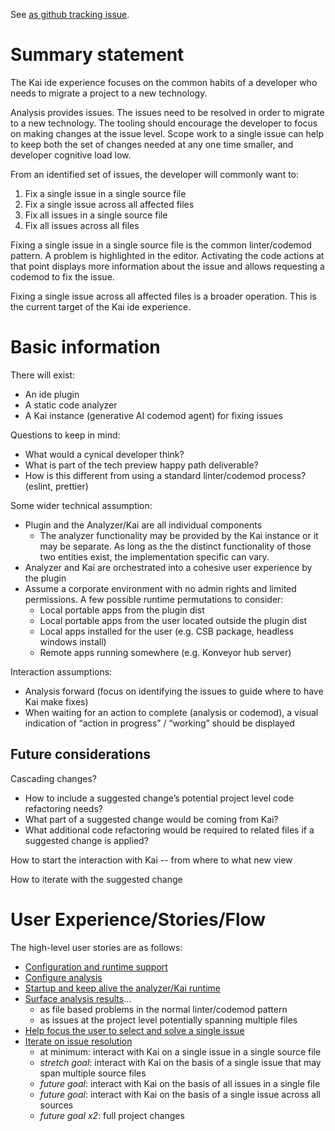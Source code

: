 See [as github tracking issue](https://github.com/konveyor/editor-extensions/issues/19).

# Summary statement

The Kai ide experience focuses on the common habits of a developer who needs to migrate a project to a new technology.

Analysis provides issues.  The issues need to be resolved in order to migrate to a new technology.  The tooling should encourage the developer to focus on making changes at the issue level.  Scope work to a single issue can help to keep both the set of changes needed at any one time smaller, and developer cognitive load low.

From an identified set of issues, the developer will commonly want to:
  1. Fix a single issue in a single source file
  2. Fix a single issue across all affected files
  3. Fix all issues in a single source file
  4. Fix all issues across all files

Fixing a single issue in a single source file is the common linter/codemod pattern.  A problem is highlighted in the editor.  Activating the code actions at that point displays more information about the issue and allows requesting a codemod to fix the issue.

Fixing a single issue across all affected files is a broader operation.  This is the current target of the Kai ide experience.

# Basic information

There will exist:
  - An ide plugin
  - A static code analyzer
  - A Kai instance (generative AI codemod agent) for fixing issues

Questions to keep in mind:
  - What would a cynical developer think?
  - What is part of the tech preview happy path deliverable?
  - How is this different from using a standard linter/codemod process? (eslint, prettier)

Some wider technical assumption:
  - Plugin and the Analyzer/Kai are all individual components
    - The analyzer functionality may be provided by the Kai instance or it may be separate.  As long as the the distinct functionality of those two entities exist, the implementation specific can vary.
  - Analyzer and Kai are orchestrated into a cohesive user experience by the plugin
  - Assume a corporate environment with no admin rights and limited permissions. A few possible runtime permutations to consider:
    - Local portable apps from the plugin dist
    - Local portable apps from the user located outside the plugin dist
    - Local apps installed for the user (e.g. CSB package, headless windows install)
    - Remote apps running somewhere (e.g. Konveyor hub server)

Interaction assumptions:
  - Analysis forward (focus on identifying the issues to guide where to have Kai make fixes)
  - When waiting for an action to complete (analysis or codemod), a visual indication of “action in progress” / “working” should be displayed


## Future considerations

Cascading changes?
  - How to include a suggested change’s potential project level code refactoring needs?
  - What part of a suggested change would be coming from Kai?
  - What additional code refactoring would be required to related files if a suggested change is applied?

How to start the interaction with Kai -- from where to what new view

How to iterate with the suggested change


# User Experience/Stories/Flow

The high-level user stories are as follows:
  - [Configuration and runtime support](./story/configuration_and_runtime_support.md)
  - [Configure analysis](./story/configure_analysis.md)
  - [Startup and keep alive the analyzer/Kai runtime](./story/manage_runtime.md)
  - [Surface analysis results](./story/surface_analysis.md)...
    - as file based problems in the normal linter/codemod pattern
    - as issues at the project level potentially spanning multiple files
  - [Help focus the user to select and solve a single issue](./story/focus_on_issues.md)
  - [Iterate on issue resolution](./story/iterate_on_issue_resolution.md)
    - at minimum: interact with Kai on a single issue in a single source file
    - _stretch goal_: interact with Kai on the basis of a single issue that may span multiple source files
    - _future goal_: interact with Kai on the basis of all issues in a single file
    - _future goal_: interact with Kai on the basis of a single issue across all sources
    - _future goal x2_: full project changes

